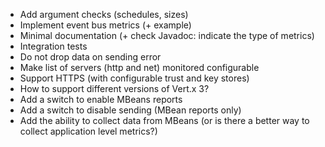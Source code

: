 * Add argument checks (schedules, sizes)
* Implement event bus metrics (+ example)
* Minimal documentation (+ check Javadoc: indicate the type of metrics)
* Integration tests
* Do not drop data on sending error
* Make list of servers (http and net) monitored configurable
* Support HTTPS (with configurable trust and key stores)
* How to support different versions of Vert.x 3?
* Add a switch to enable MBeans reports
* Add a switch to disable sending (MBean reports only)
* Add the ability to collect data from MBeans (or is there a better way to collect application level metrics?)

